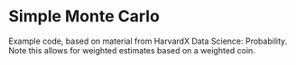 # Simple Monte Carlo  
Example code, based on material from HarvardX Data Science: Probability. Note this allows for weighted estimates based on a weighted coin. 
